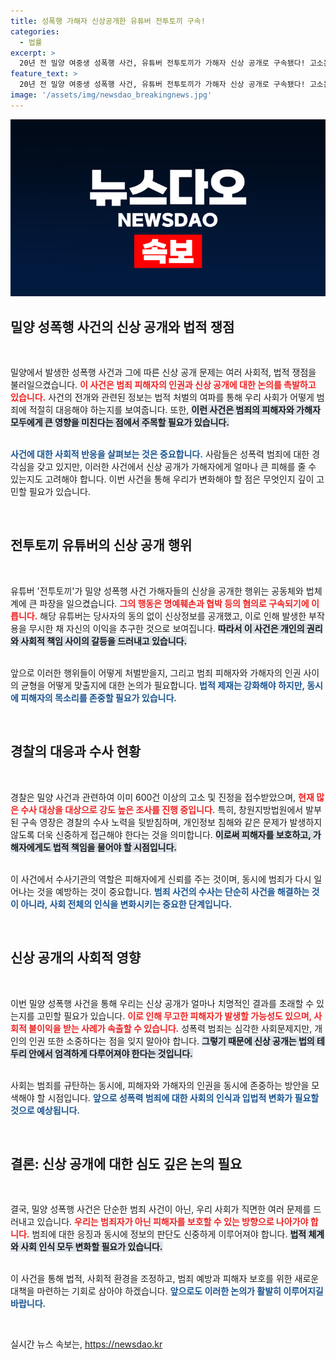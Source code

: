 ```yaml
---
title: 성폭행 가해자 신상공개한 유튜버 전투토끼 구속!
categories:
  - 법률
excerpt: >
  20년 전 밀양 여중생 성폭행 사건, 유튜버 전투토끼가 가해자 신상 공개로 구속됐다! 고소는 618건에 달하며 경찰은 수사를 확대 중. 진실이 밝혀질까? 클릭해 확인하세요!
feature_text: >
  20년 전 밀양 여중생 성폭행 사건, 유튜버 전투토끼가 가해자 신상 공개로 구속됐다! 고소는 618건에 달하며 경찰은 수사를 확대 중. 진실이 밝혀질까? 클릭해 확인하세요!
image: '/assets/img/newsdao_breakingnews.jpg'
---
```


<p><img src="/assets/img/newsdao_breakingnews.jpg" alt="koreaapp 속보" /></p>

<h2 data-ke-size="size26">밀양 성폭행 사건의 신상 공개와 법적 쟁점</h2>

<p data-ke-size="size16">&nbsp;</p>

<p>밀양에서 발생한 성폭행 사건과 그에 따른 신상 공개 문제는 여러 사회적, 법적 쟁점을 불러일으켰습니다. <b><span style="color: #ee2323;">이 사건은 범죄 피해자의 인권과 신상 공개에 대한 논의를 촉발하고 있습니다.</span></b> 사건의 전개와 관련된 정보는 법적 처벌의 여파를 통해 우리 사회가 어떻게 범죄에 적절히 대응해야 하는지를 보여줍니다. 또한, <b><span style="background-color: #21538527;">이런 사건은 범죄의 피해자와 가해자 모두에게 큰 영향을 미친다는 점에서 주목할 필요가 있습니다.</span></b> </p>

<p><br>
<b><span style="color: #1a5490;">사건에 대한 사회적 반응을 살펴보는 것은 중요합니다.</span></b> 사람들은 성폭력 범죄에 대한 경각심을 갖고 있지만, 이러한 사건에서 신상 공개가 가해자에게 얼마나 큰 피해를 줄 수 있는지도 고려해야 합니다. <b></b>이번 사건을 통해 우리가 변화해야 할 점은 무엇인지 깊이 고민할 필요가 있습니다.</p>

<p data-ke-size="size16">&nbsp;</p>

<h2 data-ke-size="size26">전투토끼 유튜버의 신상 공개 행위</h2>

<p data-ke-size="size16">&nbsp;</p>

<p>유튜버 '전투토끼'가 밀양 성폭행 사건 가해자들의 신상을 공개한 행위는 공동체와 법체계에 큰 파장을 일으켰습니다. <b><span style="color: #ee2323;">그의 행동은 명예훼손과 협박 등의 혐의로 구속되기에 이릅니다.</span></b> 해당 유튜버는 당사자의 동의 없이 신상정보를 공개했고, 이로 인해 발생한 부작용을 무시한 채 자신의 이익을 추구한 것으로 보여집니다. <b><span style="background-color: #21538527;">따라서 이 사건은 개인의 권리와 사회적 책임 사이의 갈등을 드러내고 있습니다.</span></b></p>

<p><br>
앞으로 이러한 행위들이 어떻게 처벌받을지, 그리고 범죄 피해자와 가해자의 인권 사이의 균형을 어떻게 맞출지에 대한 논의가 필요합니다. <b><span style="color: #1a5490;">법적 제재는 강화해야 하지만, 동시에 피해자의 목소리를 존중할 필요가 있습니다.</span></b></p>

<p data-ke-size="size16">&nbsp;</p>

<h2 data-ke-size="size26">경찰의 대응과 수사 현황</h2>

<p data-ke-size="size16">&nbsp;</p>

<p>경찰은 밀양 사건과 관련하여 이미 600건 이상의 고소 및 진정을 접수받았으며, <b><span style="color: #ee2323;">현재 많은 수사 대상을 대상으로 강도 높은 조사를 진행 중입니다.</span></b> 특히, 창원지방법원에서 발부된 구속 영장은 경찰의 수사 노력을 뒷받침하며, 개인정보 침해와 같은 문제가 발생하지 않도록 더욱 신중하게 접근해야 한다는 것을 의미합니다. <b><span style="background-color: #21538527;">이로써 피해자를 보호하고, 가해자에게도 법적 책임을 물어야 할 시점입니다.</span></b></p>

<p><br>
이 사건에서 수사기관의 역할은 피해자에게 신뢰를 주는 것이며, 동시에 범죄가 다시 일어나는 것을 예방하는 것이 중요합니다. <b><span style="color: #1a5490;">범죄 사건의 수사는 단순히 사건을 해결하는 것이 아니라, 사회 전체의 인식을 변화시키는 중요한 단계입니다.</span></b></p>

<p data-ke-size="size16">&nbsp;</p>

<h2 data-ke-size="size26">신상 공개의 사회적 영향</h2>

<p data-ke-size="size16">&nbsp;</p>

<p>이번 밀양 성폭행 사건을 통해 우리는 신상 공개가 얼마나 치명적인 결과를 초래할 수 있는지를 고민할 필요가 있습니다. <b><span style="color: #ee2323;">이로 인해 무고한 피해자가 발생할 가능성도 있으며, 사회적 불이익을 받는 사례가 속출할 수 있습니다.</span></b> 성폭력 범죄는 심각한 사회문제지만, 개인의 인권 또한 소중하다는 점을 잊지 말아야 합니다. <b><span style="background-color: #21538527;">그렇기 때문에 신상 공개는 법의 테두리 안에서 엄격하게 다루어져야 한다는 것입니다.</span></b></p>

<p><br>
사회는 범죄를 규탄하는 동시에, 피해자와 가해자의 인권을 동시에 존중하는 방안을 모색해야 할 시점입니다. <b><span style="color: #1a5490;">앞으로 성폭력 범죄에 대한 사회의 인식과 입법적 변화가 필요할 것으로 예상됩니다.</span></b></p>

<p data-ke-size="size16">&nbsp;</p>

<h2 data-ke-size="size26">결론: 신상 공개에 대한 심도 깊은 논의 필요</h2>

<p data-ke-size="size16">&nbsp;</p>

<p>결국, 밀양 성폭행 사건은 단순한 범죄 사건이 아닌, 우리 사회가 직면한 여러 문제를 드러내고 있습니다. <b><span style="color: #ee2323;">우리는 범죄자가 아닌 피해자를 보호할 수 있는 방향으로 나아가야 합니다.</span></b> 범죄에 대한 응징과 동시에 정보의 판단도 신중하게 이루어져야 합니다. <b><span style="background-color: #21538527;">법적 체계와 사회 인식 모두 변화할 필요가 있습니다.</span></b></p>

<p><br>
이 사건을 통해 법적, 사회적 환경을 조정하고, 범죄 예방과 피해자 보호를 위한 새로운 대책을 마련하는 기회로 삼아야 하겠습니다. <b><span style="color: #1a5490;">앞으로도 이러한 논의가 활발히 이루어지길 바랍니다.</span></b> </p>

<p data-ke-size="size16">&nbsp;</p>
실시간 뉴스 속보는, <a href="https://newsdao.kr" rel="dofollow">https://newsdao.kr</a>


